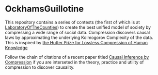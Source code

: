# OckhamsGuillotine

This repository contains a series of contests (the first of which is at [LaboratoryOfTheCounties](https://github.com/jabowery/OckhamsGuillotine/tree/master/LaboratoryOfTheCounties)) to create the best unified model of society by compressing a wide range of social data.  Compression discovers causal laws by approximating the underlying Kolmogorov Complexity of the data.  This is inspired by <a href="http://prize.hutter1.net/">the Hutter Prize for Lossless Compression of Human Knowledge</a>

Follow the chain of citations of a recent paper titled <a href="http://eda.mmci.uni-saarland.de/pubs/2016/origo-budhathoki,vreeken.pdf">Causal Inference by Compression</a> if you are interseted in the theory, practice and utility of compression to discover causality.
